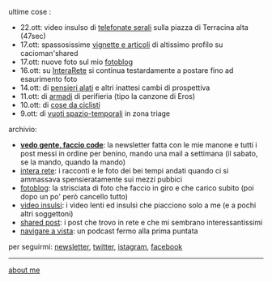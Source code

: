 ultime cose :

- 22.ott: video insulso di [telefonate serali](https://youtu.be/uE68cHIhDqw) sulla piazza di Terracina alta (47sec) 
- 17.ott: spassosissime [vignette e articoli](https://t.me/cacioshared) di altissimo profilo su cacioman'shared
- 17.ott: nuove foto sul mio [fotoblog](https://flickr.com/photos/cacioman/)
- 16.ott:  su [InteraRete](https://www.instagram.com/interarete/) si continua testardamente a postare fino ad esaurimento foto   
- 14.ott:  di [pensieri alati](http://simp.ly/p/9WkDxZ) e altri inattesi cambi di prospettiva 
- 11.ott:  di [armadi](http://simp.ly/p/tHgYV3) di perifieria (tipo la canzone di Eros)  
- 10.ott: di [cose da ciclisti](http://simp.ly/p/W8rTLd) 
- 9.ott: di [vuoti spazio-temporali](http://simp.ly/p/ShyqkH) in zona triage 


archivio: 

- [**vedo gente, faccio code**](https://tinyletter.com/cacioman/archive): la newsletter fatta con le mie manone e tutti i post messi in ordine per benino, mando una mail a settimana (il sabato, se la mando, quando la mando)  
- [intera rete](https://cacioman.github.io/interarete.html): i racconti e le foto dei bei tempi andati quando ci si ammassava spensieratamente sui mezzi pubbici  
- [fotoblog](https://www.flickr.com/photos/cacioman/): la strisciata di foto che faccio in giro e che carico subito (poi dopo un po' però cancello tutto) 
- [video insulsi](https://www.youtube.com/c/ClaudioGatti44): i video lenti ed insulsi che piacciono solo a me (e a pochi altri soggettoni)   
- [shared post](https://t.me/cacioshared): i post che trovo in rete e che mi sembrano interessantissimi 
- [navigare a vista](https://anchor.fm/cacioman63): un podcast fermo alla prima puntata    

per seguirmi: [newsletter](https://tinyletter.com/cacioman), [twitter](https://tinyletter.com/cacioman), [istagram](https://www.instagram.com/cacioman63/), [facebook](https://www.facebook.com/ClaudioGatti63)

---    
[about me](https://about.me/cacioman) 
